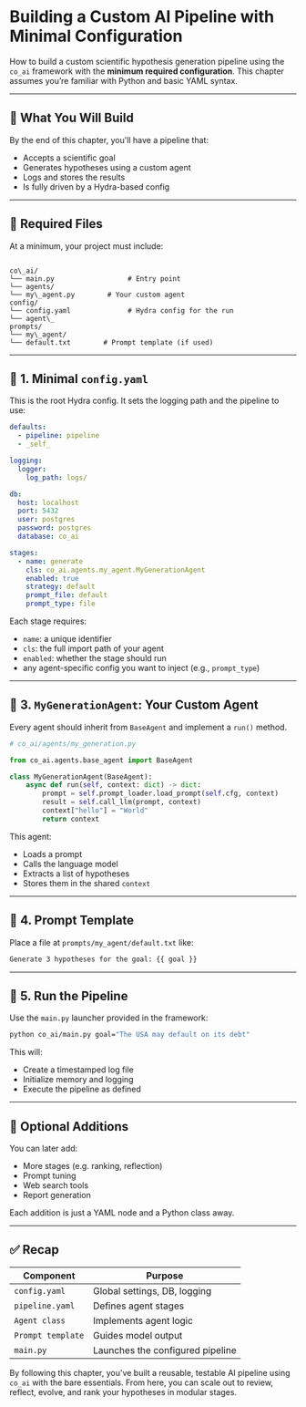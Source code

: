 # Building a Custom AI Pipeline with Minimal Configuration

How to build a custom scientific hypothesis generation pipeline using the `co_ai` framework with the **minimum required configuration**. This chapter assumes you’re familiar with Python and basic YAML syntax.

---

## 🎯 What You Will Build

By the end of this chapter, you'll have a pipeline that:

- Accepts a scientific goal
- Generates hypotheses using a custom agent
- Logs and stores the results
- Is fully driven by a Hydra-based config

---

## 🧱 Required Files

At a minimum, your project must include:

```

co\_ai/
└── main.py                  # Entry point
└── agents/
└── my\_agent.py        # Your custom agent
config/
└── config.yaml              # Hydra config for the run
└── agent\_
prompts/
└── my\_agent/
└── default.txt        # Prompt template (if used)

````

---

## 🔧 1. Minimal `config.yaml`

This is the root Hydra config. It sets the logging path and the pipeline to use:

```yaml
defaults:
  - pipeline: pipeline
  - _self_

logging:
  logger:
    log_path: logs/

db:
  host: localhost
  port: 5432
  user: postgres
  password: postgres
  database: co_ai

stages:
  - name: generate
    cls: co_ai.agents.my_agent.MyGenerationAgent
    enabled: true
    strategy: default
    prompt_file: default
    prompt_type: file
```

Each stage requires:

* `name`: a unique identifier
* `cls`: the full import path of your agent
* `enabled`: whether the stage should run
* any agent-specific config you want to inject (e.g., `prompt_type`)

---

## 🧠 3. `MyGenerationAgent`: Your Custom Agent

Every agent should inherit from `BaseAgent` and implement a `run()` method.

```python
# co_ai/agents/my_generation.py

from co_ai.agents.base_agent import BaseAgent

class MyGenerationAgent(BaseAgent):
    async def run(self, context: dict) -> dict:
        prompt = self.prompt_loader.load_prompt(self.cfg, context)
        result = self.call_llm(prompt, context)
        context["hello"] = "World"
        return context
```

This agent:

* Loads a prompt
* Calls the language model
* Extracts a list of hypotheses
* Stores them in the shared `context`

---

## 📜 4. Prompt Template

Place a file at `prompts/my_agent/default.txt` like:

```txt
Generate 3 hypotheses for the goal: {{ goal }}
```

---

## 🚀 5. Run the Pipeline

Use the `main.py` launcher provided in the framework:

```bash
python co_ai/main.py goal="The USA may default on its debt"
```

This will:

* Create a timestamped log file
* Initialize memory and logging
* Execute the pipeline as defined

---

## 🧩 Optional Additions

You can later add:

* More stages (e.g. ranking, reflection)
* Prompt tuning
* Web search tools
* Report generation

Each addition is just a YAML node and a Python class away.

---

## ✅ Recap

| Component         | Purpose                          |
| ----------------- | -------------------------------- |
| `config.yaml`     | Global settings, DB, logging     |
| `pipeline.yaml`   | Defines agent stages             |
| `Agent class`     | Implements agent logic           |
| `Prompt template` | Guides model output              |
| `main.py`         | Launches the configured pipeline |

By following this chapter, you've built a reusable, testable AI pipeline using `co_ai` with the bare essentials. From here, you can scale out to review, reflect, evolve, and rank your hypotheses in modular stages.
